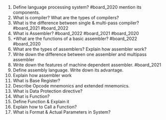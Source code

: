 1. Define language processing system? #board_2020 mention its components.
2. What is compiler? What are the types of compilers?
3. What is the difference between single & multi-pass compiler? #board_2021 #board_2022 
4. What is Assembler? #board_2022 #board_2021 #board_2020 
5. +What are the functions of a basic assembler? #board_2022 #board_2020  
6. What are the types of assemblers? Explain how assembler work?
7. Write down the difference between one assembler and multipass assembler
8. Write down the features of machine dependent assembler. #board_2021 
9. Define assembly language. Write down its advantage.
10. Explain how assembler work
11. What is Base Register?
12. Describe Opcode mnemonics and extended mnemonics.
13. What is Data Protection directive?
14. What is Function?
15. Define Function & Explain it
16. Explain how to Call a Function?
17. What is Format & Actual Parameters in System?